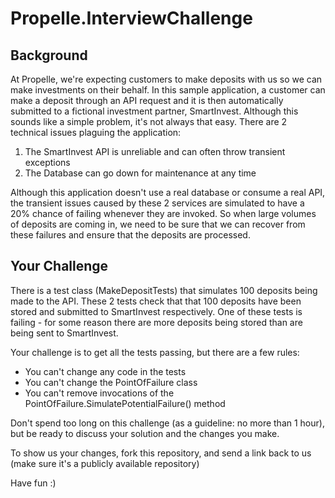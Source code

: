 # Propelle.InterviewChallenge

## Background

At Propelle, we're expecting customers to make deposits with us so we can make investments on their behalf.
In this sample application, a customer can make a deposit through an API request and it is then automatically submitted to a fictional investment partner, SmartInvest.
Although this sounds like a simple problem, it's not always that easy. There are 2 technical issues plaguing the application:

1. The SmartInvest API is unreliable and can often throw transient exceptions
1. The Database can go down for maintenance at any time

Although this application doesn't use a real database or consume a real API, the transient issues caused by these 2 services
are simulated to have a 20% chance of failing whenever they are invoked. So when large volumes of deposits are coming in, we need to be sure that we can
recover from these failures and ensure that the deposits are processed.

## Your Challenge

There is a test class (MakeDepositTests) that simulates 100 deposits being made to the API. These 2 tests check that that
100 deposits have been stored and submitted to SmartInvest respectively. One of these tests is failing - for some reason there are more deposits being
stored than are being sent to SmartInvest.

Your challenge is to get all the tests passing, but there are a few rules:

- You can't change any code in the tests
- You can't change the PointOfFailure class
- You can't remove invocations of the PointOfFailure.SimulatePotentialFailure() method

Don't spend too long on this challenge (as a guideline: no more than 1 hour), but be ready to discuss your solution and the changes you make.

To show us your changes, fork this repository, and send a link back to us (make sure it's a publicly available repository)

Have fun :)
